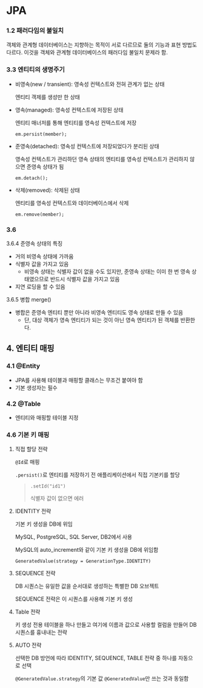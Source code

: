 # JPA

### 1.2 패러다임의 불일치

객체와 관계형 데이터베이스는 지향하는 목적이 서로 다르므로 둘의 기능과 표현 방법도 다르다. 이것을 객체와 관계형 데이터베이스의 패러다임 불일치 문제라 함.





### 3.3 엔티티의 생명주기

* 비영속(new / transient): 영속성 컨텍스트와 전혀 관계가 없는 상태

  엔티티 객제를 생성만 한 상태

* 영속(managed): 영속성 컨텍스트에 저장된 상태

  엔티티 매너저를 통해 엔티티를 영속성 컨텍스트에 저장

  `em.persist(member);`

* 준영속(detached): 영속성 컨텍스트에 저장되었다가 분리된 상태

  영속성 컨텍스트가 관리하던 영속 상태의 엔티티를 영속성 컨텍스트가 관리하지 않으면 준영속 상태가 됨

  `em.detach();`

* 삭제(removed): 삭제된 상태

  엔티티를 영속성 컨텍스트와 데이터베이스에서 삭제

  `em.remove(member);`



### 3.6

3.6.4 준영속 상태의 특징

* 거의 비영속 상태에 가까움
* 식별자 값을 가지고 있음
  * 비영속 상태는 식별자 값이 없을 수도 있지만, 준영속 상태는 이미 한 번 영속 상태였으므로 반드시 식별자 값을 가지고 있음
* 지연 로딩을 할 수 있음



3.6.5 병합 merge()

* 병합은 준영속 엔티티 뿐만 아니라 비영속 엔티티도 영속 상태로 만들 수 있음
  * 단, 대상 객체가 영속 엔티티가 되는 것이 아닌 영속 엔티티가 된 객체를 반환한다.



## 4. 엔티티 매핑

### 4.1 @Entity

* JPA를 사용해 테이블과 매핑할 클래스는 무조건 붙여야 함
* 기본 생성자는 필수



### 4.2 @Table

* 엔티티와 매핑할 테이블 지정



### 4.6 기본 키 매핑

1. 직접 할당 전략

   `@Id`로 매핑

   `.persist()`로 엔티티를 저장하기 전 애플리케이션에서 직접 기본키를 할당

   > `.setId("id1")`
   >
   > 식별자 값이 없으면 에러

2. IDENTITY 전략

   기본 키 생성을 DB에 위임

   MySQL, PostgreSQL, SQL Server, DB2에서 사용

   MySQL의 auto_increment와 같이 기본 키 생성을 DB에 위임함

   `GeneratedValue(strategy = GenerationType.IDENTITY)`

3. SEQUENCE 전략

   DB 시퀀스는 유일한 값을 순서대로 생성하는 특별한 DB 오브젝트

   SEQUENCE 전략은 이 시퀀스를 사용해 기본 키 생성

4. Table 전략

   키 생성 전용 테이블을 하나 만들고 여기에 이름과 값으로 사용할 컬럼을 만들어 DB 시퀀스를 흉내내는 전략

5. AUTO 전략

   선택한 DB 방언에 따라 IDENTITY, SEQUENCE, TABLE 전략 중 하나를 자동으로 선택

   `@GeneratedValue.strategy`의 기본 값 `@GeneratedValue`만 쓰는 것과 동일함

